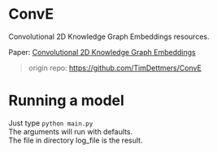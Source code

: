 # ConvE
Convolutional 2D Knowledge Graph Embeddings resources.

Paper: [Convolutional 2D Knowledge Graph Embeddings](https://arxiv.org/abs/1707.01476)
> origin repo: https://github.com/TimDettmers/ConvE


# Running a model
Just type `python main.py`  
The arguments will run with defaults.  
The file in directory log_file is the result.  
